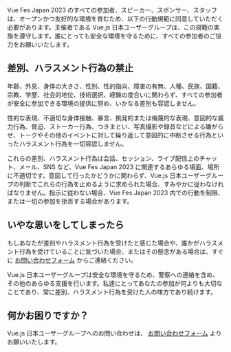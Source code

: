 Vue Fes Japan 2023 のすべての参加者、スピーカー、スポンサー、スタッフは、オープンかつ友好的な環境を育むため、以下の行動規範に同意していただく必要があります。主催者である Vue.js 日本ユーザーグループは、この規範の実施を遵守します。誰にとっても安全な環境を守るために、すべての参加者のご協力をお願いいたします。

## 差別、ハラスメント行為の禁止

年齢、外見、身体の大きさ、性別、性的指向、障害の有無、人種、民族、国籍、宗教、学歴、社会的地位、技術選択、経験の度合いに関わらず、すべての参加者が安全に参加できる環境の提供に努め、いかなる差別も容認しません。

性的な表現、不適切な身体接触、暴言、挑発的または侮蔑的な表現、意図的な威力行為、脅迫、ストーカー行為、つきまとい、写真撮影や録音などによる嫌がらせ、トークやその他のイベントに対して繰り返して意図的に中断させる行為といったハラスメント行為を一切容認しません。

これらの差別、ハラスメント行為は会話、セッション、ライブ配信上のチャット、メール、SNS など、Vue Fes Japan 2023 に関連するあらゆる場面、場所に不適切です。意図して行ったかどうかに関わらず、Vue.js 日本ユーザーグループの判断でこれらの行為を止めるように求められた場合、すみやかに従わなければなりません。指示に従わない場合、Vue Fes Japan 2023 内での行動を制限、または一切の参加を拒否する場合があります。

## いやな思いをしてしまったら

もしあなたが差別やハラスメント行為を受けたと感じた場合や、誰かがハラスメント行為を受けていることに気づいた場合、またはその懸念がある場合は、すぐに [お問い合わせフォーム](./#form) からご連絡ください。

Vue.js 日本ユーザーグループは安全な環境を守るため、警察への連絡を含め、その他のあらゆる支援を行います。私達にとってあなたの参加が何よりも大切なことであり、常に差別、ハラスメント行為を受けた人の味方であり続けます。

## 何かお困りですか？

Vue.js 日本ユーザーグループへのお問い合わせは、 [お問い合わせフォーム](./#form) よりお願いいたします。

